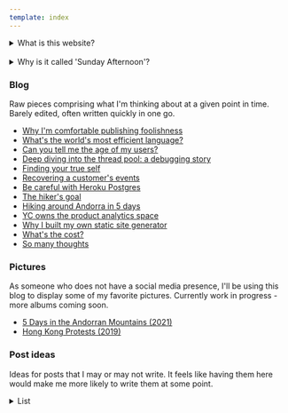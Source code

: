 ```yaml
---
template: index
---
```



<details>
    <summary>What is this website?</summary>
    <p>
    This is <s>hopefuly will be</s> where I host my "stream of
    consciousness" blog. My more structured and education-focused
    technical writing can still be found
    <a href="https://yakkomajuri.medium.com/">here</a>.
    </p>
</details>

<br />
<div>
<details>
    <summary>Why is it called 'Sunday Afternoon'?</summary>
    <p>
    Sunday afternoons are often when I'm most contemplative, as well as
    when I generally have the most time to spare. They have
    traditionally been when I develop my best concepts for writing, so
    the blog name felt appropriate. THe bulk of the writing for this
    blog will also probably happen on sunday afternoons.
    </p>
</details>
</div>

### Blog

Raw pieces comprising what I'm thinking about at a given point in time. Barely edited, often written quickly in one go. 

- [Why I'm comfortable publishing foolishness](blog/publishing-foolishness)
- [What's the world's most efficient language?](blog/language-efficiency)
- [Can you tell me the age of my users?](blog/age-analytics)
- [Deep diving into the thread pool: a debugging story](blog/thread-pool)
- [Finding your true self](blog/true-self)
- [Recovering a customer's events](blog/recovering-events)
- [Be careful with Heroku Postgres](blog/heroku-postgres)
- [The hiker's goal](blog/the-hikers-goal)
- [Hiking around Andorra in 5 days](blog/coronallacs)
- [YC owns the product analytics space](blog/yc-product-analytics)
- [Why I built my own static site generator](blog/teeny)
- [What's the cost?](blog/whats-the-cost)
- [So many thoughts](blog/so-many-thoughts)

### Pictures

As someone who does not have a social media presence, I'll be using this blog to display some of my favorite pictures. Currently work in progress - more albums coming soon.

- [5 Days in the Andorran Mountains (2021)](/pics/coronallacs)
- [Hong Kong Protests (2019)](/pics/hk)

### Post ideas

Ideas for posts that I may or may not write. It feels like having them here would make me more likely to write them at some point.


<div>
<details>
    <summary>List</summary>

<br />

- Thinking in tables
- I don't own anything
- Flexitarianism actually makes sense
- Where did my users go? Configuring ClickHouse merge trees
- What I learned from doing hundreds of product demos
- On becoming lazy
- Synchronization is hard
- Hitchhiking around all of Taiwan
- What's in my backpack?
- Growing up too fast
- Lessons for small town engineers
- Understanding your audience
- Thinking in FAANG
- What's your price?
- Crossing lines
- Don't do the thing you have a competitive advantage in
- The most difficult question I have to answer
- Is hypocrisy a real thing?
- You don't understand
- I'm no better
- Don't put me on another podcast
- Damn these values
- Making my job obsolete
- ORMs
- Toilet UX
- Heart attack prevention
- How free soloists die
- Why I no longer keep books
- No more audiobooks
- Age analytics
- Debugging writeups  
- A skill I admire but don't want to develop
- DD3: Disappearing persons
- I have something to add 
- Why I'm choosing to write for free
- Why I'm (somewhat) comfortable publishing foolish posts

<p>Note to self (17/01/2022): you should have been striking through ideas you wrote rather than deleting them.</p>
  
</details>
</div>
